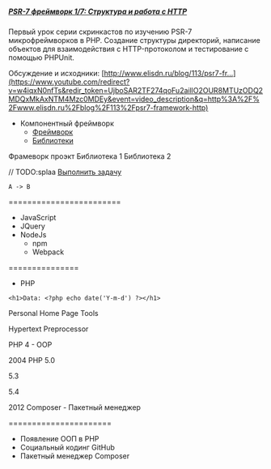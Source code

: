 ##### [PSR-7 фреймворк 1/7: Структура и работа с HTTP](https://www.youtube.com/watch?v=w4iqxN0nfTs)

Первый урок серии скринкастов по изучению PSR-7 микрофреймворков в PHP. Создание структуры директорий, написание объектов для взаимодействия с HTTP-протоколом и тестирование с помощью PHPUnit.

Обсуждение и исходники: [http://www.elisdn.ru/blog/113/psr7-fr...](https://www.youtube.com/redirect?v=w4iqxN0nfTs&redir_token=UjboSAR2TF274qoFu2aillO2OUR8MTUzODQ2MDQxMkAxNTM4Mzc0MDEy&event=video_description&q=http%3A%2F%2Fwww.elisdn.ru%2Fblog%2F113%2Fpsr7-framework-http)

* Компонентный фреймворк
  * [Фреймворк](https://ru.wikipedia.org/wiki/%D0%A4%D1%80%D0%B5%D0%B9%D0%BC%D0%B2%D0%BE%D1%80%D0%BA)
  * [Библиотеки](https://ru.wikipedia.org/wiki/%D0%91%D0%B8%D0%B1%D0%BB%D0%B8%D0%BE%D1%82%D0%B5%D0%BA%D0%B0_(%D0%BF%D1%80%D0%BE%D0%B3%D1%80%D0%B0%D0%BC%D0%BC%D0%B8%D1%80%D0%BE%D0%B2%D0%B0%D0%BD%D0%B8%D0%B5))
    
Фрамеворк
    проэкт
            Библиотека 1
            Библиотека 2


   // TODO:splaa [Выполнить задачу](https://github.com/SevenPowerX-PHP/ElisDN-Framework/issues/1)

```puml
A -> B
```
========================

 - JavaScript
 - JQuery
 - NodeJs
   - npm 
   - Webpack
   
===============
- PHP

`<h1>Data: <?php echo date('Y-m-d') ?></h1>`

Personal Home Page Tools

Hypertext Preprocessor

PHP 4 - OOP

2004 PHP 5.0

5.3

5.4

2012 Composer - Пакетный менеджер

======================
 - Появление ООП в PHP
 - Социальный кодинг GitHub
 - Пакетный менеджер Composer
 


